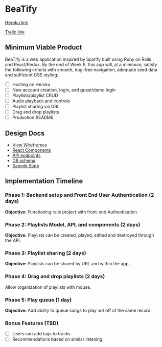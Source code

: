 # BeaTify

[Heroku link][heroku]

[Trello link][trello]

[heroku]: http://www.herokuapp.com
[trello]: https://trello.com/b/EXU09EWm/beatify

## Minimum Viable Product

BeaTify is a web application inspired by Spotify built using Ruby on Rails and React/Redux.  By the end of Week 9, this app will, at a minimum, satisfy the following criteria with smooth, bug-free navigation, adequate seed data and sufficient CSS styling:

- [ ] Hosting on Heroku
- [ ] New account creation, login, and guest/demo login
- [ ] Playlists/playlist CRUD
- [ ] Audio playback and controls
- [ ] Playlist sharing via URL
- [ ] Drag and drop playlists
- [ ] Production README

## Design Docs
* [View Wireframes][wireframes]
* [React Components][components]
* [API endpoints][api-endpoints]
* [DB schema][schema]
* [Sample State][sample-state]

[wireframes]: docs/wireframes
[components]: docs/component-hierarchy.md
[sample-state]: docs/sample-state.md
[api-endpoints]: docs/api-endpoints.md
[schema]: docs/schema.md


## Implementation Timeline

### Phase 1: Backend setup and Front End User Authentication (2 days)

**Objective:** Functioning rails project with front-end Authentication

### Phase 2: Playlists Model, API, and components (2 days)

**Objective:** Playlists can be created, played, edited and destroyed through the API.

### Phase 3: Playlist sharing (2 days)

**Objective:** Playlists can be shared by URL and within the app.

### Phase 4: Drag and drop playlists (2 days)

Allow organization of playlists with mouse.

### Phase 5: Play queue (1 day)

**Objective:** Add ability to queue songs to play not off of the same record.

### Bonus Features (TBD)
- [ ] Users can add tags to tracks
- [ ] Recommendations based on similar listening
